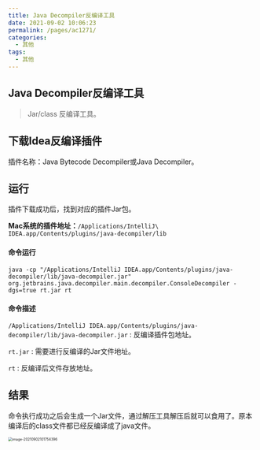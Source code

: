 ```yaml
---
title: Java Decompiler反编译工具
date: 2021-09-02 10:06:23
permalink: /pages/ac1271/
categories:
  - 其他
tags:
  - 其他
---
```


## Java Decompiler反编译工具

> Jar/class 反编译工具。

## 下载Idea反编译插件

插件名称：Java Bytecode Decompiler或Java Decompiler。

## 运行

插件下载成功后，找到对应的插件Jar包。

**Mac系统的插件地址：**`/Applications/IntelliJ\ IDEA.app/Contents/plugins/java-decompiler/lib`

#### 命令运行

```shell
java -cp "/Applications/IntelliJ IDEA.app/Contents/plugins/java-decompiler/lib/java-decompiler.jar" org.jetbrains.java.decompiler.main.decompiler.ConsoleDecompiler -dgs=true rt.jar rt
```

#### 命令描述

`/Applications/IntelliJ IDEA.app/Contents/plugins/java-decompiler/lib/java-decompiler.jar` : 反编译插件包地址。

`rt.jar` : 需要进行反编译的Jar文件地址。

`rt` : 反编译后文件存放地址。

## 结果

命令执行成功之后会生成一个Jar文件，通过解压工具解压后就可以食用了。原本编译后的class文件都已经反编译成了java文件。

<img src="https://cdn.jsdelivr.net/gh/guoshunfa/files/blog/202109111304689.png" alt="image-20210902101754396" style="zoom:50%;" />
